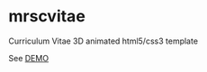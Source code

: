 # mrscvitae
Curriculum Vitae 3D animated html5/css3 template

See <a href='https://www.spadamar.com/demos/mrscvitae/' target='_blank'>DEMO</a>
